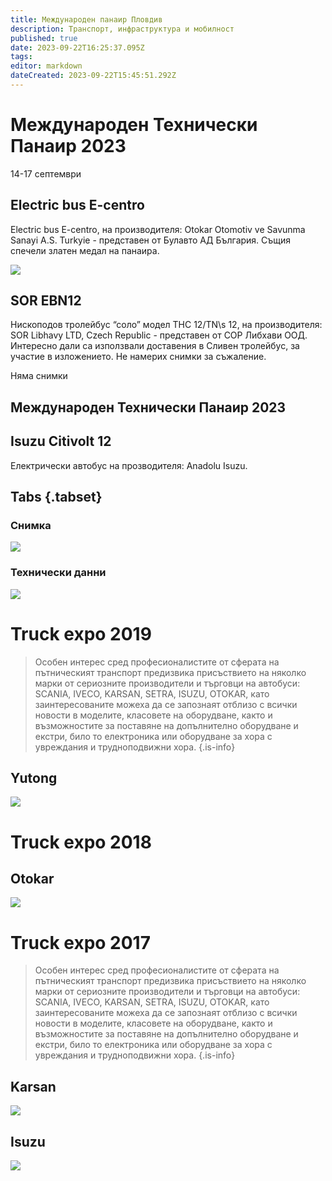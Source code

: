 ```yaml
---
title: Международен панаир Пловдив
description: Транспорт, инфраструктура и мобилност
published: true
date: 2023-09-22T16:25:37.095Z
tags: 
editor: markdown
dateCreated: 2023-09-22T15:45:51.292Z
---
```





# Международен Технически Панаир 2023
14-17 септември

## Electric bus E-centro
Electric bus E-centro, на производителя: Otokar Otomotiv ve Savunma Sanayi A.S. Turkyie - представен от Булавто АД България. Същия спечели златен медал на панаира.

<img src="https://drive.google.com/uc?id=1jBsz1RWQeqoKXEisPowo4uOECAAIx8xq">


## SOR EBN12
Нископодов тролейбус “соло” модел  THC 12/TN\s 12, на производителя: SOR Libhavy LTD, Czech Republic - представен от СОР Либхави ООД. Интересно дали са използвали доставения в Сливен тролейбус, за участие в изложението. Не намерих снимки за съжаление.

Няма снимки

## Международен Технически Панаир 2023

## Isuzu Citivolt 12
Електрически автобус на прозводителя: Anadolu Isuzu.


##  Tabs {.tabset}
### Снимка
<img src="https://drive.google.com/uc?id=1q0HBxcOw-06fX84rRwwcKWZhq0F8ahJb">

### Технически данни
<img src="https://drive.google.com/uc?id=1lGOUYtpwtYbApljB2xv48VeS8GazB83k">

# Truck expo 2019


> Особен интерес сред професионалистите от сферата на пътническият транспорт предизвика присъствието на няколко марки от сериозните производители и търговци на автобуси: SCANIA, IVECO, KARSAN, SETRA, ISUZU, OTOKAR, като заинтересованите можеха да се запознаят отблизо с всички новости в моделите, класовете на оборудване, както и възможностите за поставяне на допълнително оборудване и екстри, било то електроника или оборудване за хора с увреждания и трудноподвижни хора.
{.is-info}

## Yutong
<img src="https://drive.google.com/uc?id=1QwJL4U882lbviZt8Lo3fodagNz2DzlcO">


# Truck expo 2018

## Otokar
<img src="https://drive.google.com/uc?id=1Q0YeLaI0gqsmfgDuJUSgtcGREfcCkk0y">


# Truck expo 2017

> Особен интерес сред професионалистите от сферата на пътническият транспорт предизвика присъствието на няколко марки от сериозните производители и търговци на автобуси: SCANIA, IVECO, KARSAN, SETRA, ISUZU, OTOKAR, като заинтересованите можеха да се запознаят отблизо с всички новости в моделите, класовете на оборудване, както и възможностите за поставяне на допълнително оборудване и екстри, било то електроника или оборудване за хора с увреждания и трудноподвижни хора.
{.is-info}


## Karsan
<img src="https://drive.google.com/uc?id=1ujG98CYke9Ul8-B4U6-GcyV2XaQSncLR">

## Isuzu
<img src="https://drive.google.com/uc?id=1hSQkoJzqLZboFQXdY8Z6cDResgabnhOo">


